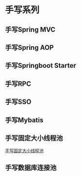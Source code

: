# 手写系列

## 手写Spring MVC

## 手写Spring AOP

## 手写Springboot Starter

## 手写RPC

## 手写SSO

## 手写Mybatis

## 手写固定大小线程池

[手写固定大小线程池](http://www.kingknowtech.com/docs/java/thread.html)

## 手写数据库连接池